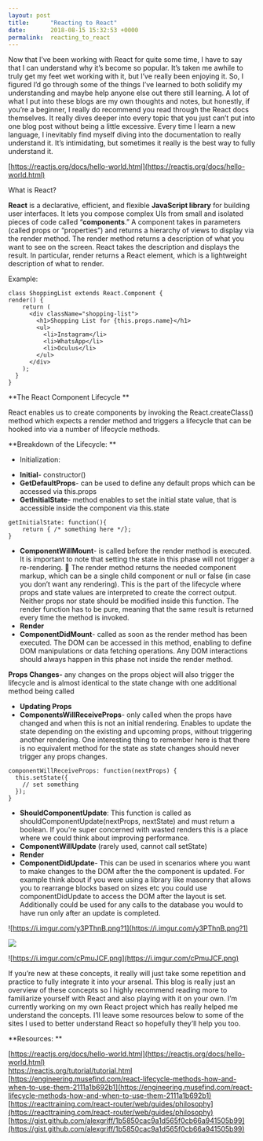 ```yaml
---
layout: post
title:      "Reacting to React"
date:       2018-08-15 15:32:53 +0000
permalink:  reacting_to_react
---
```



Now that I’ve been working with React for quite some time, I have to say that I can understand why it’s become so popular. It’s taken me awhile to truly get my feet wet working with it, but I’ve really been enjoying it. So, I figured I’d go through some of the things I’ve learned to both solidify my understanding and maybe help anyone else out there still learning. A lot of what I put into these blogs are my own thoughts and notes, but honestly, if you’re a beginner, I really do recommend you read through the React docs themselves. It really dives deeper into every topic that you just can’t put into one blog post without being a little excessive. Every time I learn a new language, I inevitably find myself diving into the documentation to really understand it. It’s intimidating, but sometimes it really is the best way to fully understand it.

[https://reactjs.org/docs/hello-world.html](https://reactjs.org/docs/hello-world.html)



What is React? 

**React** is a declarative, efficient, and flexible **JavaScript library** for building user interfaces. It lets you compose complex UIs from small and isolated pieces of code called “**components**.” A component takes in parameters (called props or “properties”) and returns a hierarchy of views to display via the render method. The render method returns a description of what you want to see on the screen. React takes the description and displays the result. In particular, render returns a React element, which is a lightweight description of what to render. 

Example: 
```
class ShoppingList extends React.Component {
render() {
    return (
      <div className="shopping-list">
        <h1>Shopping List for {this.props.name}</h1>
        <ul>
          <li>Instagram</li>
          <li>WhatsApp</li>
          <li>Oculus</li>
        </ul>
      </div>
    );
  }
}
```


**The React Component Lifecycle **

React enables us to create components by invoking the React.createClass() method which expects a render method and triggers a lifecycle that can be hooked into via a number of lifecycle methods. 


**Breakdown of the Lifecycle: **

-	Initialization: 
* **Initial**- constructor() 
* **GetDefaultProps**- can be used to define any default props which can be accessed via this.props 
* **GetInitialState**- method enables to set the initial state value, that is accessible inside the component via this.state
```
getInitialState: function(){
    return { /* something here */};
}
```
* **ComponentWillMount**- is called before the render method is executed. It is important to note that setting the state in this phase will not trigger a re-rendering. 
      	The render method returns the needed component markup, which can be a single child component or null or false (in case you don’t want any rendering). This is the part of the lifecycle where props and state values are interpreted to create the correct output. Neither props nor state should be modified inside this function. The render function has to be pure, meaning that the same result is returned every time the method is invoked. 
* **Render** 
* **ComponentDidMount**- called as soon as the render method has been executed. The DOM can be accessed in this method, enabling to define DOM manipulations or data fetching operations. Any DOM interactions should always happen in this phase not inside the render method. 




**Props Changes-** any changes on the props object will also trigger the lifecycle and is almost identical to the state change with one additional method being called 


* **Updating Props**
* **ComponentsWillReceiveProps**- only called when the props have changed and when this is not an initial rendering. Enables to update the state depending on the existing and upcoming props, without triggering another rendering. One interesting thing to remember here is that there is no equivalent method for the state as state changes should never trigger any props changes.
```
componentWillReceiveProps: function(nextProps) {
  this.setState({
    // set something 
  });
}
```
* **ShouldComponentUpdate**: This function is called as shouldComponentUpdate(nextProps, nextState) and must return a boolean. If you're super concerned with wasted renders this is a place where we could think about improving performance.
* **ComponentWillUpdate** (rarely used, cannot call setState)
* **Render**  
* **ComponentDidUpdate**- This can be used in scenarios where you want to make changes to the DOM after the the component is updated. For example think about if you were using a library like masonry that allows you to rearrange blocks based on sizes etc you could use componentDidUpdate to access the DOM after the layout is set. Additionally could be used for any calls to the database you would to have run only after an update is completed.

 ![https://i.imgur.com/y3PThnB.png?1](https://i.imgur.com/y3PThnB.png?1)
 
 
 ![ ![](https://i.imgur.com/RZLOssa.png?1)
](https://i.imgur.com/RZLOssa.png?1)


![https://i.imgur.com/cPmuJCF.png](https://i.imgur.com/cPmuJCF.png)
 

If you’re new at these concepts, it really will just take some repetition and practice to fully integrate it into your arsenal. This blog is really just an overview of these concepts so I highly recommend reading more to familiarize yourself with React and also playing with it on your own. I’m currently working on my own React project which has really helped me understand the concepts. I’ll leave some resources below to some of the sites I used to better understand React so hopefully they’ll help you too. 

**Resources: **

[https://reactjs.org/docs/hello-world.html](https://reactjs.org/docs/hello-world.html)	
[https://reactjs.org/tutorial/tutorial.html ](https://reactjs.org/tutorial/tutorial.html )
[https://engineering.musefind.com/react-lifecycle-methods-how-and-when-to-use-them-2111a1b692b1](https://engineering.musefind.com/react-lifecycle-methods-how-and-when-to-use-them-2111a1b692b1)
[https://reacttraining.com/react-router/web/guides/philosophy](https://reacttraining.com/react-router/web/guides/philosophy)
[https://gist.github.com/alexgriff/1b5850cac9a1d565f0cb66a941505b99](https://gist.github.com/alexgriff/1b5850cac9a1d565f0cb66a941505b99)





